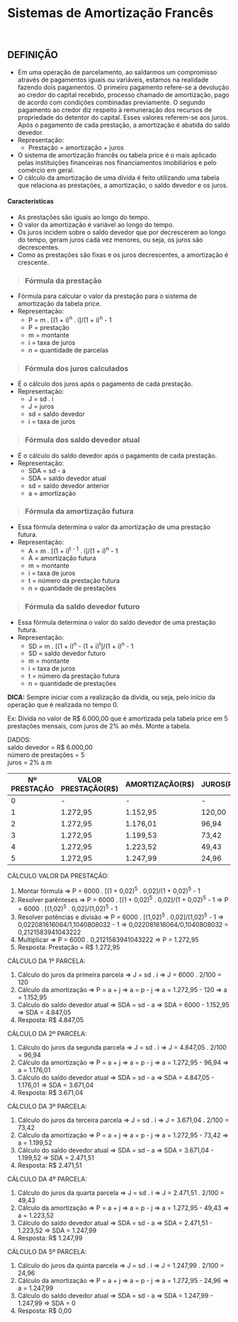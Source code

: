 # Sistemas de Amortização Francês

<br>

## DEFINIÇÃO
* Em uma operação de parcelamento, ao saldarmos um compromisso através de pagamentos iguais ou variáveis, estamos na realidade fazendo dois pagamentos. O primeiro pagamento refere-se a devolução ao credor do capital recebido, processo chamado de amortização, pago de acordo com condições combinadas previamente. O segundo pagamento ao credor diz respeito à remuneração dos recursos de propriedade do detentor do capital. Esses valores referem-se aos juros. Após o pagamento de cada prestação, a amortização é abatida do saldo devedor.
* Representação:
  - Prestação = amortização + juros
* O sistema de amortização francês ou tabela price é o mais aplicado pelas instituições financeiras nos financiamentos imobiliários e pelo comércio em geral. 
* O cálculo da amortização de uma dívida é feito utilizando uma tabela que relaciona as prestações, a amortização, o saldo devedor e os juros.

#### Características
* As prestações são iguais ao longo do tempo.
* O valor da amortização é variável ao longo do tempo.
* Os juros incidem sobre o saldo devedor que por decrescerem ao longo do tempo, geram juros cada vez menores, ou seja, os juros são decrescentes.
* Como as prestações são fixas e os juros decrescentes, a amortização é crescente.

> ### Fórmula da prestação
* Fórmula para calcular o valor da prestação para o sistema de amortização da tabela price.
* Representação:
  - P = m . [(1 + i)<sup>n</sup> . i]/(1 + i)<sup>n</sup> - 1
  - P = prestação
  - m = montante
  - i = taxa de juros
  - n = quantidade de parcelas

> ### Fórmula dos juros calculados
* É o cálculo dos juros após o pagamento de cada prestação.
* Representação:
  - J = sd . i
  - J = juros
  - sd = saldo devedor
  - i = taxa de juros

> ### Fórmula dos saldo devedor atual
* É o cálculo do saldo devedor após o pagamento de cada prestação.
* Representação:
  - SDA = sd - a
  - SDA = saldo devedor atual
  - sd = saldo devedor anterior
  - a = amortização

> ### Fórmula da amortização futura
* Essa fórmula determina o valor da amortização de uma prestação futura.
* Representação:
  - A = m . [(1 + i)<sup>t - 1</sup> . i]/(1 + i)<sup>n</sup> - 1
  - A = amortização futura
  - m = montante
  - i = taxa de juros
  - t = número da prestação futura
  - n = quantidade de prestações

> ### Fórmula da saldo devedor futuro
* Essa fórmula determina o valor do saldo devedor de uma prestação futura.
* Representação:
  - SD = m . [(1 + i)<sup>n</sup> - (1 + i)<sup>t</sup>]/(1 + i)<sup>n</sup> - 1
  - SD = saldo devedor futuro
  - m = montante
  - i = taxa de juros
  - t = número da prestação futura
  - n = quantidade de prestações

**DICA:** Sempre iniciar com a realização da dívida, ou seja, pelo início da operação que é realizada no tempo 0.

Ex: Dívida no valor de R$ 6.000,00 que é amortizada pela tabela price em 5 prestações mensais, com juros de 2% ao mês. Monte a tabela.

DADOS:   
saldo devedor = R$ 6.000,00    
número de prestações = 5  
juros = 2% a.m  

| Nº PRESTAÇÃO | VALOR PRESTAÇÃO(R$) | AMORTIZAÇÃO(R$) | JUROS(R$) | SALDO DEVEDOR(R$) |
| ------------ | ------------------- | --------------- | --------- | ----------------- |
| 0            | -                   | -               | -         | 6000              |
| 1            | 1.272,95            | 1.152,95        | 120,00    | 4.847,05          |
| 2            | 1.272,95            | 1.176,01        | 96,94     | 3.671,04          |
| 3            | 1.272,95            | 1.199,53        | 73,42     | 2.471,51          |
| 4            | 1.272,95            | 1.223,52        | 49,43     | 1.247,99          |
| 5            | 1.272,95            | 1.247,99        | 24,96     | 0                 | 

CÁLCULO VALOR DA PRESTAÇÃO:
1. Montar fórmula => P = 6000 . [(1 + 0,02)<sup>5</sup> . 0,02]/(1 + 0,02)<sup>5</sup> - 1
2. Resolver parênteses => P = 6000 . [(1 + 0,02)<sup>5</sup> . 0,02]/(1 + 0,02)<sup>5</sup> - 1 => P = 6000 . [(1,02)<sup>5</sup> . 0,02]/(1,02)<sup>5</sup> - 1
3. Resolver potências e divisão => P = 6000 . [(1,02)<sup>5</sup> . 0,02]/(1,02)<sup>5</sup> - 1 => 0,022081616064/1,1040808032 - 1 => 0,022081616064/0,1040808032 = 0,2121583941043222
4. Multiplicar => P = 6000 . 0,2121583941043222 => P = 1.272,95
5. Resposta: Prestação = R$ 1.272,95

CÁLCULO DA 1º PARCELA:
1. Cálculo do juros da primeira parcela => J = sd . i => J = 6000 . 2/100 = 120 
2. Cálculo da amortização => P = a + j => a = p - j => a = 1.272,95 - 120 => a = 1.152,95 
3. Cálculo do saldo devedor atual => SDA = sd - a => SDA = 6000 - 1.152,95 => SDA = 4.847,05
4. Resposta: R$ 4.847,05

CÁLCULO DA 2º PARCELA:
1. Cálculo do juros da segunda parcela => J = sd . i => J = 4.847,05 . 2/100 = 96,94 
2. Cálculo da amortização => P = a + j => a = p - j => a = 1.272,95 - 96,94 => a = 1.176,01
3. Cálculo do saldo devedor atual => SDA = sd - a => SDA = 4.847,05 - 1.176,01 => SDA = 3.671,04
4. Resposta: R$ 3.671,04

CÁLCULO DA 3º PARCELA:
1. Cálculo do juros da terceira parcela => J = sd . i => J = 3.671,04 . 2/100 = 73,42 
2. Cálculo da amortização => P = a + j => a = p - j => a = 1.272,95 - 73,42 => a = 1.199,52
3. Cálculo do saldo devedor atual => SDA = sd - a => SDA = 3.671,04 - 1.199,52 => SDA = 2.471,51
4. Resposta: R$ 2.471,51

CÁLCULO DA 4º PARCELA:
1. Cálculo do juros da quarta parcela => J = sd . i => J = 2.471,51 . 2/100 = 49,43 
2. Cálculo da amortização => P = a + j => a = p - j => a = 1.272,95 - 49,43 => a = 1.223,52
3. Cálculo do saldo devedor atual => SDA = sd - a => SDA = 2.471,51 - 1.223,52 => SDA = 1.247,99
4. Resposta: R$ 1.247,99

CÁLCULO DA 5º PARCELA:
1. Cálculo do juros da quinta parcela => J = sd . i => J = 1.247,99 . 2/100 = 24,96 
2. Cálculo da amortização => P = a + j => a = p - j => a = 1.272,95 - 24,96  => a = 1.247,99
3. Cálculo do saldo devedor atual => SDA = sd - a => SDA = 1.247,99 - 1.247,99 => SDA = 0
4. Resposta: R$ 0,00